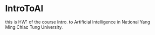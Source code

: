 # IntroToAI

this is HW1 of the course Intro. to Artificial Intelligence in National Yang Ming Chiao Tung University.
